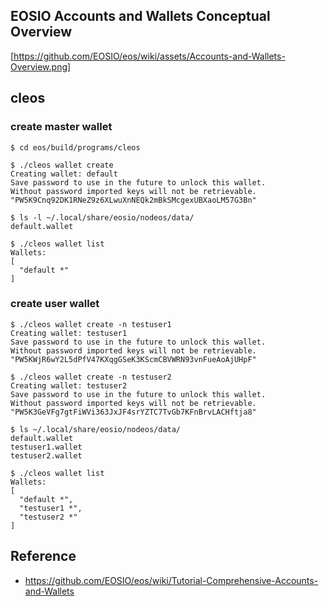 ## EOSIO Accounts and Wallets Conceptual Overview
[https://github.com/EOSIO/eos/wiki/assets/Accounts-and-Wallets-Overview.png]

## cleos
### create master wallet
```
$ cd eos/build/programs/cleos

$ ./cleos wallet create
Creating wallet: default
Save password to use in the future to unlock this wallet.
Without password imported keys will not be retrievable.
"PW5K9Cnq92DK1RNeZ9z6XLwuXnNEQk2mBkSMcgexUBXaoLM57G3Bn"

$ ls -l ~/.local/share/eosio/nodeos/data/
default.wallet

$ ./cleos wallet list
Wallets:
[
  "default *"
]
```
### create user wallet
```
$ ./cleos wallet create -n testuser1
Creating wallet: testuser1
Save password to use in the future to unlock this wallet.
Without password imported keys will not be retrievable.
"PW5KWjR6wY2L5dPfV47KXqgGSeK3KScmCBVWRN93vnFueAoAjUHpF"

$ ./cleos wallet create -n testuser2
Creating wallet: testuser2
Save password to use in the future to unlock this wallet.
Without password imported keys will not be retrievable.
"PW5K3GeVFg7gtFiWVi363JxJF4srYZTC7TvGb7KFnBrvLACHftja8"

$ ls ~/.local/share/eosio/nodeos/data/
default.wallet
testuser1.wallet
testuser2.wallet

$ ./cleos wallet list
Wallets:
[
  "default *",
  "testuser1 *",
  "testuser2 *"
]
```

## Reference
- https://github.com/EOSIO/eos/wiki/Tutorial-Comprehensive-Accounts-and-Wallets
